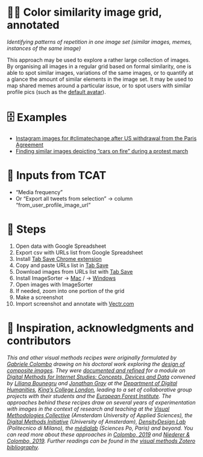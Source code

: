 # 🧮🎨 Color similarity image grid, annotated

*Identifying patterns of repetition in one image set (similar images, memes, instances of the same image)*

This approach may be used to explore a rather large collection of images. By organising all images in a regular grid based on formal similarity, one is able to spot similar images, variations of the same images, or to quantify at a glance the amount of similar elements in the image set. It may be used to map shared memes around a particular issue, or to spot users with similar profile pics (such as the [default avatar](https://www.theverge.com/2017/3/31/15139092/twitter-egg-default-avatar-grey-head-trolls-change)).

# 🗄️ Examples
- [Instagram images for #climatechange after US withdrawal from the Paris Agreement](https://drive.google.com/file/d/1Lk4NVGmzS6KT5DN1mX69ZA20XpxkynIj/view)
- [Finding similar images depicting “cars on fire” during a protest march](https://medium.com/densitydesign/fakes-flames-and-memes-part-2-ece5ab4de797)

# 🧱 Inputs from TCAT

- “Media frequency”
- Or “Export all tweets from selection” → column “from_user_profile_image_url”

# 📃 Steps

1. Open data with Google Spreadsheet
2. Export csv with URLs list from Google Spreadsheet
3. Install [Tab Save Chrome extension](https://chrome.google.com/webstore/detail/tab-save/lkngoeaeclaebmpkgapchgjdbaekacki)
4. Copy and paste URLs list in [Tab Save](https://chrome.google.com/webstore/detail/tab-save/lkngoeaeclaebmpkgapchgjdbaekacki)
5. Download images from URLs list with [Tab Save](https://chrome.google.com/webstore/detail/tab-save/lkngoeaeclaebmpkgapchgjdbaekacki)
6. Install ImageSorter  → [Mac](https://fm.solewe.com/?dl=b70460c70e2ab4dc30a5a287dddea0b7) / → [Windows](https://fm.solewe.com/?dl=b842e1fda37a51da46a5703988fbed44)
7. Open images with ImageSorter
8. If needed, zoom into one portion of the grid
9. Make a screenshot
10. Import screenshot and annotate with [Vectr.com](https://vectr.com/)

# 🐙 Inspiration, acknowledgments and contributors

*This and other visual methods recipes were originally formulated by [Gabriele Colombo](https://densitydesign.org/person/gabriele-colombo/) drawing on his doctoral work exploring the [design of composite images](https://www.politesi.polimi.it/handle/10589/141266). They were [documented and refined](https://twitter.com/jwyg/status/1192814377671561218) for a module on [Digital Methods for Internet Studies: Concepts, Devices and Data](https://www.kcl.ac.uk/artshums/depts/ddh/modules/level7/7aavdm28) convened by [Liliana Bounegru](https://lilianabounegru.org/) and [Jonathan Gray](http://jonathangray.org/) at the [Department of Digital Humanities](https://www.kcl.ac.uk/ddh), [King’s College London](http://kcl.ac.uk/), leading to a set of collaborative group projects with their students and the [European Forest Institute](https://www.efi.int/). The approaches behind these recipes draw on several years of experimentation with images in the context of research and teaching at the [Visual Methodologies Collective](https://visualmethodologies.org/) (Amsterdam University of Applied Sciences), the [Digital Methods Initiative](http://digitalmethods.net/) (University of Amsterdam), [DensityDesign Lab](https://densitydesign.org/) (Politecnico di Milano), the [médialab](https://medialab.sciencespo.fr/) (Sciences Po, Paris) and beyond. You can read more about these approaches in [Colombo, 2019](https://re.public.polimi.it/retrieve/handle/11311/1075861/340493/phd2019_Rampino_Mariani_Colombo.pdf) and [Niederer & Colombo, 2019](http://ojs.uc.cl/index.php/Disena/article/view/151). Further readings can be found in the [visual methods Zotero bibliography](https://www.zotero.org/groups/visual_methods).*
